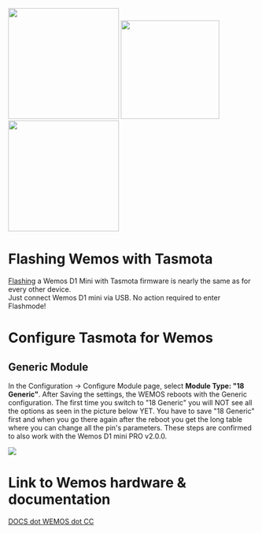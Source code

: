 <img src="https://github.com/arendst/arendst.github.io/blob/master/media/wemos/wemos-d1-mini-pro-v1.0.0.jpg?raw=true" width=225>
<img src="https://github.com/arendst/arendst.github.io/blob/master/media/wemos/wemos-d1-mini-v2.2.0.jpg?raw=true" width=200>
<img src="https://github.com/arendst/arendst.github.io/blob/master/media/wemos/wemos-d1-mini-v3.0.0.jpg?raw=true" width= 225>

# Flashing Wemos with Tasmota

[Flashing](Flashing.md) a Wemos D1 Mini with Tasmota firmware is nearly the same as for every other device.<br>
Just connect Wemos D1 mini via USB. No action required to enter Flashmode!

# Configure Tasmota for Wemos
## Generic Module
In the Configuration -> Configure Module page, select **Module Type: "18 Generic"**. After Saving the settings, the WEMOS reboots with the Generic configuration. The first time you switch to "18 Generic" you will NOT see all the options as seen in the picture below YET. You have to save "18 Generic" first and when you go there again after the reboot you get the long table where you can change all the pin's parameters. These steps are confirmed to also work with the Wemos D1 mini PRO v2.0.0.

<img src="https://github.com/arendst/arendst.github.io/blob/master/media/wemos/tasmota_module_config.jpg?raw=true">

# Link to Wemos hardware & documentation
[DOCS dot WEMOS dot CC](https://docs.wemos.cc/en/latest/)
